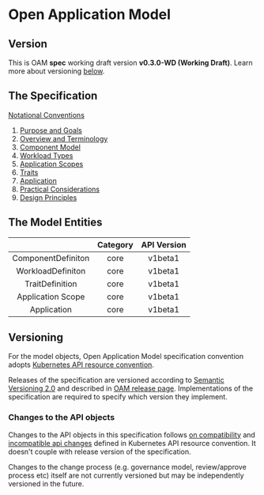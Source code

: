 
# Open Application Model

## Version

This is OAM **spec** working draft version **v0.3.0-WD (Working Draft)**.
Learn more about versioning [below](#versioning).

## The Specification

[Notational Conventions](notational_convention.md)

  1. [Purpose and Goals](1.purpose_and_goals.md)
  1. [Overview and Terminology](2.overview_and_terminology.md)
  1. [Component Model](3.component_model.md)
  1. [Workload Types](4.workload_types.md)
  1. [Application Scopes](5.application_scopes.md)
  1. [Traits](6.traits.md)
  1. [Application](7.application_configuration.md)
  1. [Practical Considerations](8.practical_considerations.md)
  1. [Design Principles](9.design_principles.md)

## The Model Entities

|                                | Category      |         API Version            |
| :----------------------------: | :-----------: | :----------------------------: |
| ComponentDefiniton | core | v1beta1 |
| WorkloadDefiniton | core | v1beta1 |
| TraitDefinition | core | v1beta1 |
| Application Scope | core | v1beta1 |
| Application  | core | v1beta1   |

## Versioning

For the model objects, Open Application Model specification convention adopts [Kubernetes API resource convention](https://github.com/kubernetes/community/blob/master/contributors/design-proposals/architecture/resource-management.md).

Releases of the specification are versioned according to [Semantic Versioning 2.0](https://semver.org/spec/v2.0.0.html) and described in [OAM release page](https://github.com/oam-dev/spec/releases). Implementations of the specification are required to specify which version they implement.

### Changes to the API objects

Changes to the API objects in this specification follows [on compatibility](https://github.com/kubernetes/community/blob/master/contributors/devel/sig-architecture/api_changes.md#on-compatibility) and [incompatible api changes](https://github.com/kubernetes/community/blob/master/contributors/devel/sig-architecture/api_changes.md#incompatible-api-changes) defined in Kubernetes API resource convention. It doesn't couple with release version of the specification.

Changes to the change process (e.g. governance model, review/approve process etc) itself are not currently versioned but may be independently versioned in the future.

